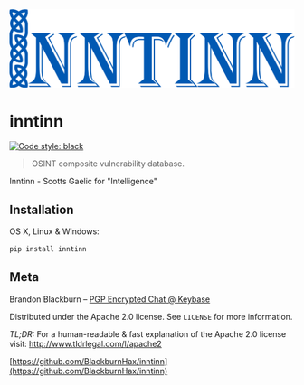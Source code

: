 [![Inntinn: Intelligence](https://github.com/BlackburnHax/inntinn/raw/main/docs/logo.png)](https://github.com/BlackburnHax/inntinn)

# inntinn
[![Code style: black](https://img.shields.io/badge/code%20style-black-000000.svg)](https://github.com/psf/black)
> OSINT composite vulnerability database.

Inntinn - Scotts Gaelic for "Intelligence"

## Installation

OS X, Linux & Windows:

```sh
pip install inntinn
```

## Meta

Brandon Blackburn – [PGP Encrypted Chat @ Keybase](https://keybase.io/blackburnhax/chat)

Distributed under the Apache 2.0 license. See ``LICENSE`` for more information.

_TL;DR:_
For a human-readable & fast explanation of the Apache 2.0 license visit:  http://www.tldrlegal.com/l/apache2


[https://github.com/BlackburnHax/inntinn](https://github.com/BlackburnHax/inntinn)